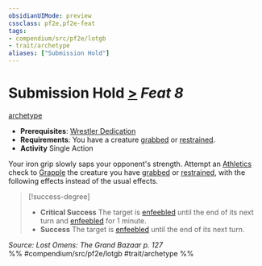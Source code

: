 ```yaml
---
obsidianUIMode: preview
cssclass: pf2e,pf2e-feat
tags:
- compendium/src/pf2e/lotgb
- trait/archetype
aliases: ["Submission Hold"]
---
```

# Submission Hold  [>](../../Rules/core-rulebook/chapter-9-playing-the-game.md#Actions "Single Action") *Feat 8*  
[archetype](../../Rules/traits/archetype.md)  

- **Prerequisites**: [Wrestler Dedication](wrestler-dedication-lotgb.md)
- **Requirements**: You have a creature [grabbed](../../Rules/conditions.md#Grabbed) or [restrained](../../Rules/conditions.md#Restrained).
- **Activity** Single Action

Your iron grip slowly saps your opponent's strength. Attempt an [Athletics](../skills.md#Athletics) check to [Grapple](../../Rules/actions/grapple.md) the creature you have [grabbed](../../Rules/conditions.md#Grabbed) or [restrained](../../Rules/conditions.md#Restrained), with the following effects instead of the usual effects.

> [!success-degree] 
> - **Critical Success** The target is [enfeebled](../../Rules/conditions.md#Enfeebled) until the end of its next turn and [enfeebled](../../Rules/conditions.md#Enfeebled) for 1 minute.
> - **Success** The target is [enfeebled](../../Rules/conditions.md#Enfeebled) until the end of its next turn.

*Source: Lost Omens: The Grand Bazaar p. 127*  
%% #compendium/src/pf2e/lotgb #trait/archetype %%